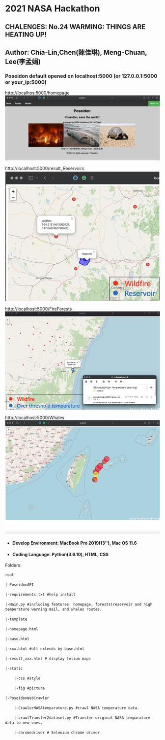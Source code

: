 # 2021 NASA Hackathon
## CHALENGES: No.24 WARMING: THINGS ARE HEATING UP!
## Author: Chia-Lin,Chen(陳佳琳), Meng-Chuan, Lee(李孟娟)


### Poseidon default opened on localhost:5000 (or 127.0.0.1:5000 or your_ip:5000)

http://localhos:5000/homepage
![image](homepage.png)

http://localhost:5000/result_Reservoirs
![image](reservoir.png)

http://localhost:5000/FireForests
![image](sendMail.png)

http://localhost:5000/Whales
![image](whalesRoute.png)


* #### Develop Environment: MacBook Pro 2019(13''), Mac OS 11.6
* #### Coding Language: Python(3.6.10), HTML, CSS

Folders:

	root
	
	|-PoseidonAPI

	|-requirements.txt #help install

	|-Main.py #including features: homepage, forests(reservoir and high temperature warning mail, and whales routes.

	|-template

	|-homepage.html

	|-base.html

	|-xxx.html #all extends by base.html

	|-result_xxx.html # display folium maps

	|-static

		|-css #style

		|-fig #picture

	|-PoseidonWebCrawler

		|-CrawlerNASAtemparature.py #crawl NASA temperature data.

		|-crawlTransfer2dataset.py #Transfer original NASA temparature data to new ones.
		
		|-chromedriver # Selenium chrome driver
    
